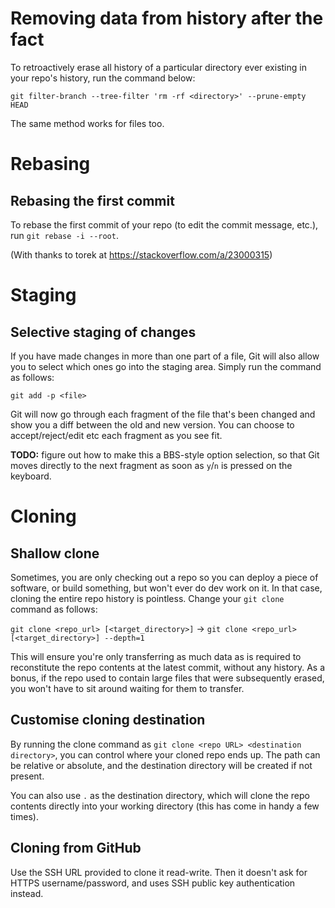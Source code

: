 # Removing data from history after the fact

To retroactively erase all history of a particular directory ever existing in your repo's history, run the command below:

`git filter-branch --tree-filter 'rm -rf <directory>' --prune-empty HEAD`

The same method works for files too.

# Rebasing

Rebasing the first commit
---

To rebase the first commit of your repo (to edit the commit message, etc.), run `git rebase -i --root`.

(With thanks to torek at https://stackoverflow.com/a/23000315)


# Staging

## Selective staging of changes
If you have made changes in more than one part of a file, Git will also allow you to select which ones go into the staging area. Simply run the command as follows:

`git add -p <file>` 

Git will now go through each fragment of the file that's been changed and show you a diff between the old and new version. You can choose to accept/reject/edit etc each fragment as you see fit.

**TODO:** figure out how to make this a BBS-style option selection, so that Git moves directly to the next fragment as soon as `y`/`n` is pressed on the keyboard.


# Cloning

## Shallow clone

Sometimes, you are only checking out a repo so you can deploy a piece of software, or build something, but won't ever do dev work on it. In that case, cloning the entire repo history is pointless. Change your `git clone` command as follows:

`git clone <repo_url> [<target_directory>]` -> `git clone <repo_url> [<target_directory>] --depth=1`

This will ensure you're only transferring as much data as is required to reconstitute the repo contents at the latest commit, without any history. As a bonus, if the repo used to contain large files that were subsequently erased, you won't have to sit around waiting for them to transfer.

## Customise cloning destination

By running the clone command as `git clone <repo URL> <destination directory>`, you can control where your cloned repo ends up. The path can be relative or absolute, and the destination directory will be created if not present.

You can also use `.` as the destination directory, which will clone the repo contents directly into your working directory (this has come in handy a few times).

## Cloning from GitHub

Use the SSH URL provided to clone it read-write. Then it doesn't ask for HTTPS username/password, and uses SSH public key authentication instead.
